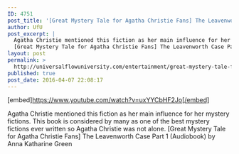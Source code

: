 ```yaml
---
ID: 4751
post_title: '[Great Mystery Tale for Agatha Christie Fans] The Leavenworth Case Part 1 (Audiobook)'
author: UfU
post_excerpt: |
  Agatha Christie mentioned this fiction as her main influence for her mystery fictions. This book is considered by many as one of the best mystery fictions ever written so Agatha Christie was not alone.
  [Great Mystery Tale for Agatha Christie Fans] The Leavenworth Case Part 1 (Audiobook) by Anna Katharine Green
layout: post
permalink: >
  http://universalflowuniversity.com/entertainment/great-mystery-tale-for-agatha-christie-fans-the-leavenworth-case-part-1-audiobook/
published: true
post_date: 2016-04-07 22:08:17
---
```

[embed]https://www.youtube.com/watch?v=uxYYCbHF2Jo[/embed]<br>
<p>Agatha Christie mentioned this fiction as her main influence for her mystery fictions. This book is considered by many as one of the best mystery fictions ever written so Agatha Christie was not alone.
[Great Mystery Tale for Agatha Christie Fans] The Leavenworth Case Part 1 (Audiobook) by Anna Katharine Green</p>